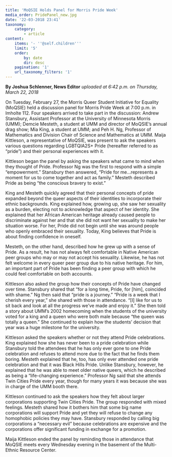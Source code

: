```yaml
---
title: 'MoQSIE Holds Panel for Morris Pride Week'
media_order: PridePanel_new.jpg
date: '22-03-2018 23:41'
taxonomy:
    category:
        - article
content:
    items: '- ''@self.children'''
    limit: '5'
    order:
        by: date
        dir: desc
    pagination: '1'
    url_taxonomy_filters: '1'
---
```


**By Joshua Schlenner, News Editor** _uploaded at 6:42 p.m. on Thursday, March 22, 2018_

On Tuesday, February 27, the Morris Queer Student Initiative for Equality (MoQSIE) held a discussion panel for Morris Pride Week at 7:00 p.m. in Imholte 112. Four speakers arrived to take part in the discussion: Andrew Stansbury, Assistant Professor at the University of Minnesota Morris (UMM); Demcie Mesteth, a student at UMM and director of MoQSIE’s annual drag show; Mia King, a student at UMM; and Peh H. Ng, Professor of Mathematics and Division Chair of Science and Mathematics at UMM. Maija Kittleson, a representative of MoQSIE, was present to ask the speakers various questions regarding LGBTQIA2S+ Pride (hereafter referred to as “pride”) and their personal experiences with it. 

Kittleson began the panel by asking the speakers what came to mind when they thought of Pride. Professor Ng was the first to respond with a simple “empowerment.” Stansbury then answered, “Pride for me...represents a moment for us to come together and act as family.” Mesteth described Pride as being “the conscious bravery to exist.” 

King and Mesteth quickly agreed that their personal concepts of pride expanded beyond the queer aspects of their identities to incorporate their ethnic backgrounds. King explained how, growing up, she saw her sexuality as a burden, electing not to acknowledge that aspect of her identity. She explained that her African American heritage already caused people to discriminate against her and that she did not want her sexuality to make her situation worse. For her, Pride did not begin until she was around people who openly embraced their sexuality. Today, King believes that Pride is about finding confidence in oneself. 

Mesteth, on the other hand, described how he grew up with a sense of Pride. As a result, he has not always felt comfortable in Native American peer groups who may or may not accept his sexuality. Likewise, he has not felt welcome in every queer peer group due to his native heritage. For him, an important part of Pride has been finding a peer group with which he could feel comfortable on both accounts. 

Kittleson also asked the group how their concepts of Pride have changed over time. Stansbury shared that “for a long time, Pride, for [him], coincided with shame.” Ng then said that “pride is a journey.” “Pride is a week that I cherish every year,” she shared with those in attendance. “[I] like for us to sit back and look at all the progress we’ve made and enjoy it.” She then told a story about UMM’s 2002 homecoming when the students of the university voted for a king and a queen who were both male because “the queen was totally a queen.” She continued to explain how the students’ decision that year was a huge milestone for the university. 

Kittleson asked the speakers whether or not they attend Pride celebrations. King explained how she has never been to a pride celebration while Stansbury told the attendees that he has only ever gone to one Pride celebration and refuses to attend more due to the fact that he finds them boring. Mesteth explained that he, too, has only ever attended one pride celebration and that it was Black Hills Pride. Unlike Stansbury, however, he explained that he was able to meet older native queers, which he described as being a “life-changing experience.” Professor Ng said that she attends Twin Cities Pride every year, though for many years it was because she was in charge of the UMM booth there. 

Kittleson continued to ask the speakers how they felt about larger corporations supporting Twin Cities Pride. The group responded with mixed feelings. Mesteth shared how it bothers him that some big name corporations will support Pride and yet they will refuse to change any homophobic policies they may have. Stansbury responded by calling big corporations a “necessary evil” because celebrations are expensive and the corporations offer significant funding in exchange for a promotion. 

Maija Kittleson ended the panel by reminding those in attendance that MoQSIE meets every Wednesday evening in the basement of the Multi-Ethnic Resource Center. 